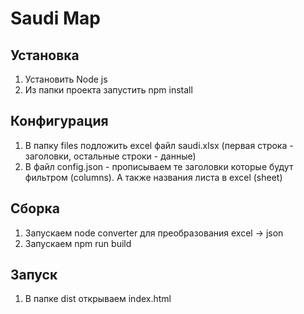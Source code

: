 # Saudi Map

## Установка

1. Установить Node js 
2. Из папки проекта запустить npm install

## Конфигурация
1. В папку files подложить excel файл saudi.xlsx (первая строка - заголовки, остальные строки - данные)
2. В файл config.json - прописываем те заголовки которые будут фильтром (columns). А также названия листа в excel (sheet)

## Cборка
1. Запускаем node converter для преобразования excel -> json
2. Запускаем npm run build

## Запуск
1. В папке dist открываем index.html
